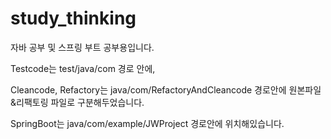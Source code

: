 # study_thinking

자바 공부 및 스프링 부트 공부용입니다.

Testcode는 test/java/com 경로 안에,

Cleancode, Refactory는 java/com/RefactoryAndCleancode 경로안에 원본파일&리팩토링 파일로 구분해두었습니다.

SpringBoot는 java/com/example/JWProject 경로안에 위치해있습니다.


